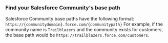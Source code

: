 ### Find your Salesforce Community's base path
Salesforce Community base paths have the following format:
`https://{communitydomain}.force.com/{communitypath}`
For example, if the community name is `Trailblazers` and the community exists for customers, the base path would be `https://trailblazers.force.com/customers`.
